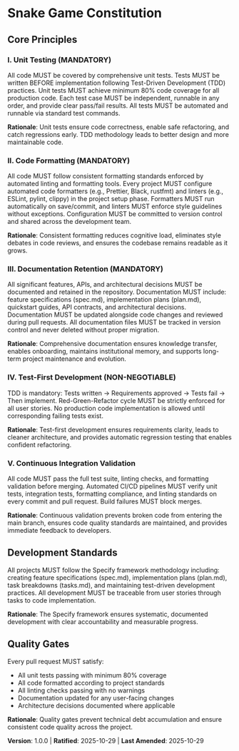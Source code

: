 <!--
Sync Impact Report - Constitution Update
=========================================

Version Change: Initial → 1.0.0

Modified Principles:
- N/A (Initial constitution creation)

Added Principles:
- I. Unit Testing (MANDATORY) - Comprehensive unit test coverage with TDD requirements
- II. Code Formatting (MANDATORY) - Automated formatting and linting enforcement
- III. Documentation Retention (MANDATORY) - Required documentation for features and decisions
- IV. Test-First Development (NON-NEGOTIABLE) - TDD methodology enforcement
- V. Continuous Integration Validation - CI/CD validation requirements

Added Sections:
- Development Standards (Specify framework methodology)
- Quality Gates (PR requirements)

Removed Sections:
- N/A (Initial version)

Templates Status:
✅ No template updates required - existing templates align with new principles
✅ spec-template.md: Includes mandatory testing sections - compatible
✅ plan-template.md: Includes "Constitution Check" section - compatible
✅ tasks-template.md: Includes test tasks and linting setup - compatible

Follow-up Items:
- All templates validated for alignment
- No pending placeholders in constitution
- Constitution ready for project adoption
-->

# Snake Game Constitution

## Core Principles

### I. Unit Testing (MANDATORY)
All code MUST be covered by comprehensive unit tests. Tests MUST be written BEFORE implementation following Test-Driven Development (TDD) practices. Unit tests MUST achieve minimum 80% code coverage for all production code. Each test case MUST be independent, runnable in any order, and provide clear pass/fail results. All tests MUST be automated and runnable via standard test commands.

**Rationale**: Unit tests ensure code correctness, enable safe refactoring, and catch regressions early. TDD methodology leads to better design and more maintainable code.

### II. Code Formatting (MANDATORY)
All code MUST follow consistent formatting standards enforced by automated linting and formatting tools. Every project MUST configure automated code formatters (e.g., Prettier, Black, rustfmt) and linters (e.g., ESLint, pylint, clippy) in the project setup phase. Formatters MUST run automatically on save/commit, and linters MUST enforce style guidelines without exceptions. Configuration MUST be committed to version control and shared across the development team.

**Rationale**: Consistent formatting reduces cognitive load, eliminates style debates in code reviews, and ensures the codebase remains readable as it grows.

### III. Documentation Retention (MANDATORY)
All significant features, APIs, and architectural decisions MUST be documented and retained in the repository. Documentation MUST include: feature specifications (spec.md), implementation plans (plan.md), quickstart guides, API contracts, and architectural decisions. Documentation MUST be updated alongside code changes and reviewed during pull requests. All documentation files MUST be tracked in version control and never deleted without proper migration.

**Rationale**: Comprehensive documentation ensures knowledge transfer, enables onboarding, maintains institutional memory, and supports long-term project maintenance and evolution.

### IV. Test-First Development (NON-NEGOTIABLE)
TDD is mandatory: Tests written → Requirements approved → Tests fail → Then implement. Red-Green-Refactor cycle MUST be strictly enforced for all user stories. No production code implementation is allowed until corresponding failing tests exist.

**Rationale**: Test-first development ensures requirements clarity, leads to cleaner architecture, and provides automatic regression testing that enables confident refactoring.

### V. Continuous Integration Validation
All code MUST pass the full test suite, linting checks, and formatting validation before merging. Automated CI/CD pipelines MUST verify unit tests, integration tests, formatting compliance, and linting standards on every commit and pull request. Build failures MUST block merges.

**Rationale**: Continuous validation prevents broken code from entering the main branch, ensures code quality standards are maintained, and provides immediate feedback to developers.

## Development Standards

All projects MUST follow the Specify framework methodology including: creating feature specifications (spec.md), implementation plans (plan.md), task breakdowns (tasks.md), and maintaining test-driven development practices. All development MUST be traceable from user stories through tasks to code implementation.

**Rationale**: The Specify framework ensures systematic, documented development with clear accountability and measurable progress.

## Quality Gates

Every pull request MUST satisfy:
- All unit tests passing with minimum 80% coverage
- All code formatted according to project standards
- All linting checks passing with no warnings
- Documentation updated for any user-facing changes
- Architecture decisions documented where applicable

**Rationale**: Quality gates prevent technical debt accumulation and ensure consistent code quality across the project.

**Version**: 1.0.0 | **Ratified**: 2025-10-29 | **Last Amended**: 2025-10-29